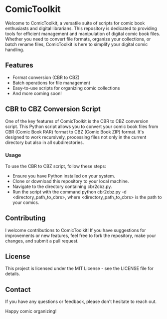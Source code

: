 # ComicToolkit

Welcome to ComicToolkit, a versatile suite of scripts for comic book enthusiasts and digital librarians. This repository is dedicated to providing tools for efficient management and manipulation of digital comic book files. Whether you need to convert file formats, organize your collections, or batch rename files, ComicToolkit is here to simplify your digital comic handling.

## Features
- Format conversion (CBR to CBZ)
- Batch operations for file management
- Easy-to-use scripts for organizing comic collections
- And more coming soon!



## CBR to CBZ Conversion Script

One of the key features of ComicToolkit is the CBR to CBZ conversion script. This Python script allows you to convert your comic book files from CBR (Comic Book RAR) format to CBZ (Comic Book ZIP) format. It's designed to work recursively, processing files not only in the current directory but also in all subdirectories.

### Usage

To use the CBR to CBZ script, follow these steps:

- Ensure you have Python installed on your system.
- Clone or download this repository to your local machine.
- Navigate to the directory containing cbr2cbz.py.
- Run the script with the command python cbr2cbz.py -d <directory_path_to_cbrs>, where <directory_path_to_cbrs> is the path to your comics.

## Contributing

I welcome contributions to ComicToolkit! If you have suggestions for improvements or new features, feel free to fork the repository, make your changes, and submit a pull request.

## License

This project is licensed under the MIT License - see the LICENSE file for details.

## Contact

If you have any questions or feedback, please don't hesitate to reach out.

Happy comic organizing!

